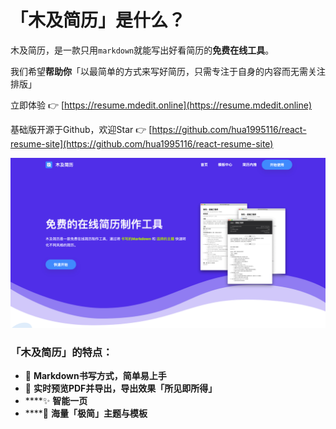 # 「木及简历」是什么？

木及简历，是一款只用`markdown`就能写出好看简历的**免费在线工具**。 

我们希望**帮助你**「以最简单的方式来写好简历，只需专注于自身的内容而无需关注排版」

立即体验 👉  [https://resume.mdedit.online](https://resume.mdedit.online) 

基础版开源于Github，欢迎Star  👉 [https://github.com/hua1995116/react-resume-site](https://github.com/hua1995116/react-resume-site)

![](.gitbook/assets/jie-ping-20210904-xia-wu-6.12.05.png)

### 「木及简历」的特点：

* 📝 **Markdown书写方式，简单易上手**
* 🎯 **实时预览PDF并导出，导出效果「所见即所得」**
* \*\*\*\*✨ **智能一页**
* \*\*\*\*🎏 **海量「极简」主题与模板**



